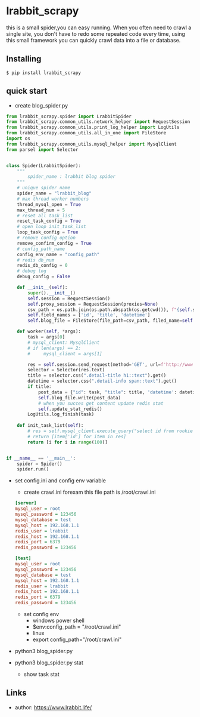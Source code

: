 lrabbit_scrapy
=====

this is a small spider,you can easy running. When you often need to crawl a single site, you don't have to redo some
repeated code every time, using this small framework you can quickly crawl data into a file or database.


Installing
----------

    $ pip install lrabbit_scrapy

quick start
----------------

* create blog_spider.py

```python
from lrabbit_scrapy.spider import LrabbitSpider
from lrabbit_scrapy.common_utils.network_helper import RequestSession
from lrabbit_scrapy.common_utils.print_log_helper import LogUtils
from lrabbit_scrapy.common_utils.all_in_one import FileStore
import os
from lrabbit_scrapy.common_utils.mysql_helper import MysqlClient
from parsel import Selector


class Spider(LrabbitSpider):
    """
        spider_name : lrabbit blog spider
    """
    # unique spider name
    spider_name = "lrabbit_blog"
    # max thread worker numbers
    thread_mysql_open = True
    max_thread_num = 5
    # reset all task_list
    reset_task_config = True
    # open loop init_task_list
    loop_task_config = True
    # remove config option
    remove_confirm_config = True
    # config_path_name
    config_env_name = "config_path"
    # redis db_num
    redis_db_config = 0
    # debug log
    debug_config = False

    def __init__(self):
        super().__init__()
        self.session = RequestSession()
        self.proxy_session = RequestSession(proxies=None)
        csv_path = os.path.join(os.path.abspath(os.getcwd()), f"{self.spider_name}.csv")
        self.field_names = ['id', 'title', 'datetime']
        self.blog_file = FileStore(file_path=csv_path, filed_name=self.field_names)

    def worker(self, *args):
        task = args[0]
        # mysql_client: MysqlClient
        # if len(args) == 2:
        #     mysql_client = args[1]

        res = self.session.send_request(method='GET', url=f'http://www.lrabbit.life/post_detail/?id={task}')
        selector = Selector(res.text)
        title = selector.css(".detail-title h1::text").get()
        datetime = selector.css(".detail-info span::text").get()
        if title:
            post_data = {"id": task, "title": title, 'datetime': datetime}
            self.blog_file.write(post_data)
            # when you succes get content update redis stat
            self.update_stat_redis()
        LogUtils.log_finish(task)
     
    def init_task_list(self):
        # res = self.mysql_client.execute_query("select id from rookie limit 100 ")
        # return [item['id'] for item in res]
        return [i for i in range(100)]


if __name__ == '__main__':
    spider = Spider()
    spider.run()


```

* set config.ini and config env variable
    * create crawl.ini forexam this file path is /root/crawl.ini
    ```ini
  [server]
  mysql_user = root
  mysql_password = 123456
  mysql_database = test
  mysql_host = 192.168.1.1
  redis_user = lrabbit
  redis_host = 192.168.1.1
  redis_port = 6379
  redis_password = 123456

  [test]
  mysql_user = root
  mysql_password = 123456
  mysql_database = test
  mysql_host = 192.168.1.1
  redis_user = lrabbit
  redis_host = 192.168.1.1
  redis_port = 6379
  redis_password = 123456
  ```
    * set config env
        * windows power shell
        * $env:config_path = "/root/crawl.ini"
        * linux
        * export config_path="/root/crawl.ini"


* python3 blog_spider.py
* python3 blog_spider.py stat 
    * show task stat 

Links
-----

- author: https://www.lrabbit.life/


